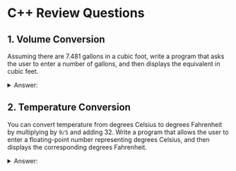 # C++ Review Questions

## 1. Volume Conversion

Assuming there are 7.481 gallons in a cubic foot, write a program that asks the user to enter a number of gallons, and then displays the equivalent in cubic feet.

<details>
<summary>Answer:</summary>

```cpp
#include <iostream>

using namespace std;

int main() {
    double gallons;

    cout << "Enter the number of gallons: ";
    cin >> gallons;

    cout << "Equivalent in cubic feet: " << gallons * 7.481 << endl;

    return 0;
}
```

</details>

## 2. Temperature Conversion

You can convert temperature from degrees Celsius to degrees Fahrenheit by multiplying by `9/5` and adding 32. Write a program that allows the user to enter a floating-point number representing degrees Celsius, and then displays the corresponding degrees Fahrenheit.
<details>
<summary>Answer:</summary>
```
#include <iostream>

using namespace std;

int main() {
    double celsius;

    cout << "Enter the temperature in Celsius: ";
    cin >> celsius;

    double fahrenheit = (celsius * 9 / 5) + 32;

    cout << "Equivalent in Fahrenheit: " << fahrenheit << endl;
    return 0;
}
```
</details>

## 3. Fraction Addition

If you have two fractions, `a/b` and `c/d`, their sum can be obtained from the formula:

```
    a/b + c/d = (a * d + b * c) / (b * d)
```

For example:

```
    1/4 + 2/3 = (1 * 3 + 4 * 2) / (4 * 3) = (3 + 8) / 12 = 11/12
```

Write a program that encourages the user to enter two fractions, and then displays their sum in fractional form. (You don’t need to reduce it to lowest terms.)

**Example interaction:**

```
Enter first fraction: 1/2
Enter second fraction: 2/5
Sum = 9/10
```

<details>

<summary>Answer:</summary>
```
#include <iostream>

using namespace std;

int main() {
    double a, b, c, d;
    char dummy;

    cout << "Enter first fraction: ";
    cin >> a >> dummy >> b;

    cout << "Enter second fraction: ";
    cin >> c >> dummy >> d;

    double sum = (a * d + b * c) / (b * d);

    cout << "Sum = " << sum << endl;
}
```
</details>

## 4. Multiplication Table

Assume that you want to generate a table of multiples of any given number. Write a program that allows the user to enter the number and then generates the table, formatting it into 10 columns and 20 lines.

**Example interaction:**

```
Enter a number: 7
7 14 21 28 35 42 49 56 63 70
77 84 91 98 105 112 119 126 133 140
147 154 161 168 175 182 189 196 203 210
```

## 5. Bi-directional Temperature Conversion

Write a temperature-conversion program that gives the user the option of converting Fahrenheit to Celsius or Celsius to Fahrenheit.

**Example interaction:**

```
Type 1 to convert Fahrenheit to Celsius, 2 to convert Celsius to Fahrenheit: 1
Enter temperature in Fahrenheit: 70
In Celsius that’s 21.111111
```

## 6. Pyramid of Xs

Use `for` loops to construct a program that displays a pyramid of Xs on the screen. The pyramid should be 20 lines high, similar to the following example (5 lines shown):

```
    x
   xxx
  xxxxx
 xxxxxxx
xxxxxxxxx
```

## 7. Factorial Calculation

Write code to calculate the factorial of a number. The number should be entered by the user.

## 8. Fraction Calculator

Create a four-function calculator for fractions. The user should type the first fraction, an operator, and a second fraction. The program should then display the result and ask whether the user wants to continue.

The arithmetic operations on fractions are:

- **Addition:** `(a/b) + (c/d) = (a * d + b * c) / (b * d)`
- **Subtraction:** `(a/b) - (c/d) = (a * d - b * c) / (b * d)`
- **Multiplication:** `(a/b) * (c/d) = (a * c) / (b * d)`
- **Division:** `(a/b) / (c/d) = (a * d) / (b * c)`
